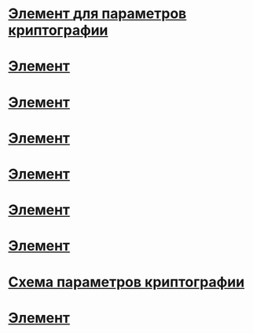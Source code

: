 # [Элемент <mscorlib> для параметров криптографии](mscorlib-element-for-cryptography-settings.md)
# [Элемент <cryptoNameMapping>](cryptonamemapping-element.md)
# [Элемент <oidMap>](oidmap-element.md)
# [Элемент <nameEntry>](nameentry-element.md)
# [Элемент <cryptographySettings>](cryptographysettings-element.md)
# [Элемент <cryptoClasses>](cryptoclasses-element.md)
# [Элемент <oidEntry>](oidentry-element.md)
# [Схема параметров криптографии](index.md)
# [Элемент <cryptoClass>](cryptoclass-element.md)
